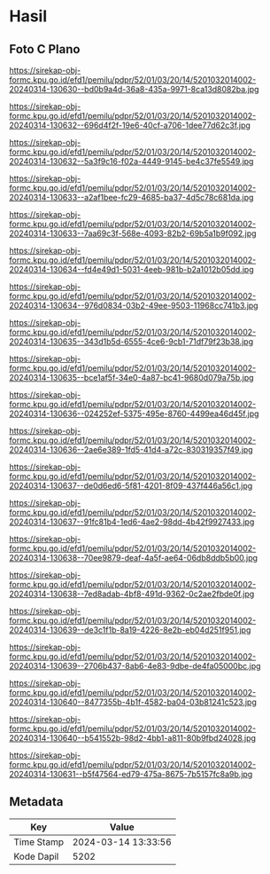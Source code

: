 # Hasil

## Foto C Plano

https://sirekap-obj-formc.kpu.go.id/efd1/pemilu/pdpr/52/01/03/20/14/5201032014002-20240314-130630--bd0b9a4d-36a8-435a-9971-8ca13d8082ba.jpg

https://sirekap-obj-formc.kpu.go.id/efd1/pemilu/pdpr/52/01/03/20/14/5201032014002-20240314-130632--696d4f2f-19e6-40cf-a706-1dee77d62c3f.jpg

https://sirekap-obj-formc.kpu.go.id/efd1/pemilu/pdpr/52/01/03/20/14/5201032014002-20240314-130632--5a3f9c16-f02a-4449-9145-be4c37fe5549.jpg

https://sirekap-obj-formc.kpu.go.id/efd1/pemilu/pdpr/52/01/03/20/14/5201032014002-20240314-130633--a2af1bee-fc29-4685-ba37-4d5c78c681da.jpg

https://sirekap-obj-formc.kpu.go.id/efd1/pemilu/pdpr/52/01/03/20/14/5201032014002-20240314-130633--7aa69c3f-568e-4093-82b2-69b5a1b9f092.jpg

https://sirekap-obj-formc.kpu.go.id/efd1/pemilu/pdpr/52/01/03/20/14/5201032014002-20240314-130634--fd4e49d1-5031-4eeb-981b-b2a1012b05dd.jpg

https://sirekap-obj-formc.kpu.go.id/efd1/pemilu/pdpr/52/01/03/20/14/5201032014002-20240314-130634--976d0834-03b2-49ee-9503-11968cc741b3.jpg

https://sirekap-obj-formc.kpu.go.id/efd1/pemilu/pdpr/52/01/03/20/14/5201032014002-20240314-130635--343d1b5d-6555-4ce6-9cb1-71df79f23b38.jpg

https://sirekap-obj-formc.kpu.go.id/efd1/pemilu/pdpr/52/01/03/20/14/5201032014002-20240314-130635--bce1af5f-34e0-4a87-bc41-9680d079a75b.jpg

https://sirekap-obj-formc.kpu.go.id/efd1/pemilu/pdpr/52/01/03/20/14/5201032014002-20240314-130636--024252ef-5375-495e-8760-4499ea46d45f.jpg

https://sirekap-obj-formc.kpu.go.id/efd1/pemilu/pdpr/52/01/03/20/14/5201032014002-20240314-130636--2ae6e389-1fd5-41d4-a72c-830319357f49.jpg

https://sirekap-obj-formc.kpu.go.id/efd1/pemilu/pdpr/52/01/03/20/14/5201032014002-20240314-130637--de0d6ed6-5f81-4201-8f09-437f446a56c1.jpg

https://sirekap-obj-formc.kpu.go.id/efd1/pemilu/pdpr/52/01/03/20/14/5201032014002-20240314-130637--91fc81b4-1ed6-4ae2-98dd-4b42f9927433.jpg

https://sirekap-obj-formc.kpu.go.id/efd1/pemilu/pdpr/52/01/03/20/14/5201032014002-20240314-130638--70ee9879-deaf-4a5f-ae64-06db8ddb5b00.jpg

https://sirekap-obj-formc.kpu.go.id/efd1/pemilu/pdpr/52/01/03/20/14/5201032014002-20240314-130638--7ed8adab-4bf8-491d-9362-0c2ae2fbde0f.jpg

https://sirekap-obj-formc.kpu.go.id/efd1/pemilu/pdpr/52/01/03/20/14/5201032014002-20240314-130639--de3c1f1b-8a19-4226-8e2b-eb04d251f951.jpg

https://sirekap-obj-formc.kpu.go.id/efd1/pemilu/pdpr/52/01/03/20/14/5201032014002-20240314-130639--2706b437-8ab6-4e83-9dbe-de4fa05000bc.jpg

https://sirekap-obj-formc.kpu.go.id/efd1/pemilu/pdpr/52/01/03/20/14/5201032014002-20240314-130640--8477355b-4b1f-4582-ba04-03b81241c523.jpg

https://sirekap-obj-formc.kpu.go.id/efd1/pemilu/pdpr/52/01/03/20/14/5201032014002-20240314-130640--b541552b-98d2-4bb1-a811-80b9fbd24028.jpg

https://sirekap-obj-formc.kpu.go.id/efd1/pemilu/pdpr/52/01/03/20/14/5201032014002-20240314-130631--b5f47564-ed79-475a-8675-7b5157fc8a9b.jpg


## Metadata

| Key        | Value               |
| ---------- | ------------------- |
| Time Stamp | 2024-03-14 13:33:56 |
| Kode Dapil | 5202                |



